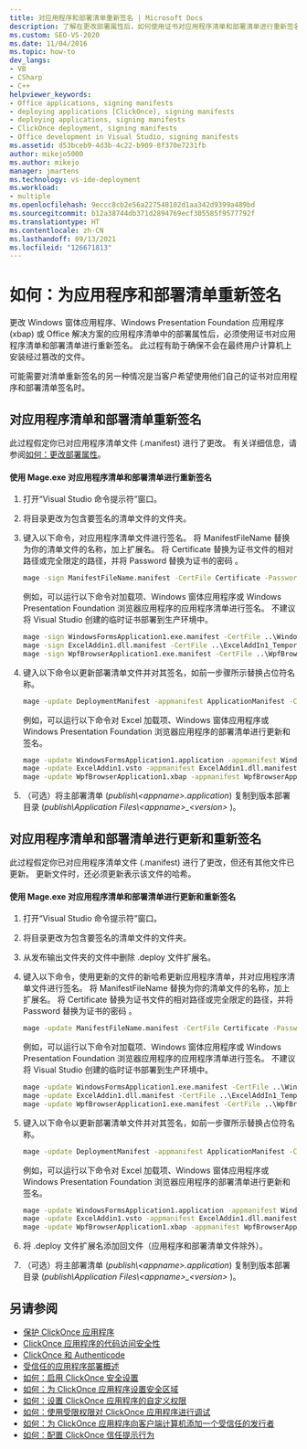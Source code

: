 ```yaml
---
title: 对应用程序和部署清单重新签名 | Microsoft Docs
description: 了解在更改部署属性后，如何使用证书对应用程序清单和部署清单进行重新签名。
ms.custom: SEO-VS-2020
ms.date: 11/04/2016
ms.topic: how-to
dev_langs:
- VB
- CSharp
- C++
helpviewer_keywords:
- Office applications, signing manifests
- deploying applications [ClickOnce], signing manifests
- deploying applications, signing manifests
- ClickOnce deployment, signing manifests
- Office development in Visual Studio, signing manifests
ms.assetid: d53bceb9-4d3b-4c22-b909-8f370e7231fb
author: mikejo5000
ms.author: mikejo
manager: jmartens
ms.technology: vs-ide-deployment
ms.workload:
- multiple
ms.openlocfilehash: 9eccc8cb2e56a227548102d1aa342d9399a489bd
ms.sourcegitcommit: b12a38744db371d2894769ecf305585f9577792f
ms.translationtype: HT
ms.contentlocale: zh-CN
ms.lasthandoff: 09/13/2021
ms.locfileid: "126671813"
---
```

# <a name="how-to-re-sign-application-and-deployment-manifests"></a>如何：为应用程序和部署清单重新签名
更改 Windows 窗体应用程序、Windows Presentation Foundation 应用程序 (xbap) 或 Office 解决方案的应用程序清单中的部署属性后，必须使用证书对应用程序清单和部署清单进行重新签名。 此过程有助于确保不会在最终用户计算机上安装经过篡改的文件。

 可能需要对清单重新签名的另一种情况是当客户希望使用他们自己的证书对应用程序和部署清单签名时。

## <a name="re-sign-the-application-and-deployment-manifests"></a>对应用程序清单和部署清单重新签名
 此过程假定你已对应用程序清单文件 (.manifest) 进行了更改。 有关详细信息，请参阅[如何：更改部署属性](/previous-versions/cc442869(v=vs.110))。

#### <a name="to-re-sign-the-application-and-deployment-manifests-with-mageexe"></a>使用 Mage.exe 对应用程序清单和部署清单进行重新签名

1. 打开“Visual Studio 命令提示符”窗口。

2. 将目录更改为包含要签名的清单文件的文件夹。

3. 键入以下命令，对应用程序清单文件进行签名。 将 ManifestFileName 替换为你的清单文件的名称，加上扩展名。 将 Certificate 替换为证书文件的相对路径或完全限定的路径，并将 Password 替换为证书的密码 。

    ```cmd
    mage -sign ManifestFileName.manifest -CertFile Certificate -Password Password
    ```

     例如，可以运行以下命令对加载项、Windows 窗体应用程序或 Windows Presentation Foundation 浏览器应用程序的应用程序清单进行签名。 不建议将 Visual Studio 创建的临时证书部署到生产环境中。

    ```cmd
    mage -sign WindowsFormsApplication1.exe.manifest -CertFile ..\WindowsFormsApplication1_TemporaryKey.pfx
    mage -sign ExcelAddin1.dll.manifest -CertFile ..\ExcelAddIn1_TemporaryKey.pfx
    mage -sign WpfBrowserApplication1.exe.manifest -CertFile ..\WpfBrowserApplication1_TemporaryKey.pfx
    ```

4. 键入以下命令以更新部署清单文件并对其签名，如前一步骤所示替换占位符名称。

    ```cmd
    mage -update DeploymentManifest -appmanifest ApplicationManifest -CertFile Certificate -Password Password
    ```

     例如，可以运行以下命令对 Excel 加载项、Windows 窗体应用程序或 Windows Presentation Foundation 浏览器应用程序的部署清单进行更新和签名。

    ```cmd
    mage -update WindowsFormsApplication1.application -appmanifest WindowsFormsApplication1.exe.manifest -CertFile ..\WindowsFormsApplication1_TemporaryKey.pfx
    mage -update ExcelAddin1.vsto -appmanifest ExcelAddin1.dll.manifest -CertFile ..\ExcelAddIn1_TemporaryKey.pfx
    mage -update WpfBrowserApplication1.xbap -appmanifest WpfBrowserApplication1.exe.manifest -CertFile ..\WpfBrowserApplication1_TemporaryKey.pfx
    ```

5. （可选）将主部署清单 (*publish\\\<appname>.application*) 复制到版本部署目录 (*publish\Application Files\\\<appname>_\<version>* )。

## <a name="update-and-re-sign-the-application-and-deployment-manifests"></a>对应用程序清单和部署清单进行更新和重新签名
 此过程假定你已对应用程序清单文件 (.manifest) 进行了更改，但还有其他文件已更新。 更新文件时，还必须更新表示该文件的哈希。

#### <a name="to-update-and-re-sign-the-application-and-deployment-manifests-with-mageexe"></a>使用 Mage.exe 对应用程序清单和部署清单进行更新和重新签名

1. 打开“Visual Studio 命令提示符”窗口。

2. 将目录更改为包含要签名的清单文件的文件夹。

3. 从发布输出文件夹的文件中删除 .deploy 文件扩展名。

4. 键入以下命令，使用更新的文件的新哈希更新应用程序清单，并对应用程序清单文件进行签名。 将 ManifestFileName 替换为你的清单文件的名称，加上扩展名。 将 Certificate 替换为证书文件的相对路径或完全限定的路径，并将 Password 替换为证书的密码 。

    ```cmd
    mage -update ManifestFileName.manifest -CertFile Certificate -Password Password
    ```

     例如，可以运行以下命令对加载项、Windows 窗体应用程序或 Windows Presentation Foundation 浏览器应用程序的应用程序清单进行签名。 不建议将 Visual Studio 创建的临时证书部署到生产环境中。

    ```cmd
    mage -update WindowsFormsApplication1.exe.manifest -CertFile ..\WindowsFormsApplication1_TemporaryKey.pfx
    mage -update ExcelAddin1.dll.manifest -CertFile ..\ExcelAddIn1_TemporaryKey.pfx
    mage -update WpfBrowserApplication1.exe.manifest -CertFile ..\WpfBrowserApplication1_TemporaryKey.pfx
    ```

5. 键入以下命令以更新部署清单文件并对其签名，如前一步骤所示替换占位符名称。

    ```cmd
    mage -update DeploymentManifest -appmanifest ApplicationManifest -CertFile Certificate -Password Password
    ```

     例如，可以运行以下命令对 Excel 加载项、Windows 窗体应用程序或 Windows Presentation Foundation 浏览器应用程序的部署清单进行更新和签名。

    ```cmd
    mage -update WindowsFormsApplication1.application -appmanifest WindowsFormsApplication1.exe.manifest -CertFile ..\WindowsFormsApplication1_TemporaryKey.pfx
    mage -update ExcelAddin1.vsto -appmanifest ExcelAddin1.dll.manifest -CertFile ..\ExcelAddIn1_TemporaryKey.pfx
    mage -update WpfBrowserApplication1.xbap -appmanifest WpfBrowserApplication1.exe.manifest -CertFile ..\WpfBrowserApplication1_TemporaryKey.pfx
    ```

6. 将 .deploy 文件扩展名添加回文件（应用程序和部署清单文件除外）。

7. （可选）将主部署清单 (*publish\\\<appname>.application*) 复制到版本部署目录 (*publish\Application Files\\\<appname>_\<version>* )。

## <a name="see-also"></a>另请参阅
- [保护 ClickOnce 应用程序](../deployment/securing-clickonce-applications.md)
- [ClickOnce 应用程序的代码访问安全性](../deployment/code-access-security-for-clickonce-applications.md)
- [ClickOnce 和 Authenticode](../deployment/clickonce-and-authenticode.md)
- [受信任的应用程序部署概述](../deployment/trusted-application-deployment-overview.md)
- [如何：启用 ClickOnce 安全设置](../deployment/how-to-enable-clickonce-security-settings.md)
- [如何：为 ClickOnce 应用程序设置安全区域](../deployment/how-to-set-a-security-zone-for-a-clickonce-application.md)
- [如何：设置 ClickOnce 应用程序的自定义权限](../deployment/how-to-set-custom-permissions-for-a-clickonce-application.md)
- [如何：使用受限权限对 ClickOnce 应用程序进行调试](securing-clickonce-applications.md)
- [如何：为 ClickOnce 应用程序向客户端计算机添加一个受信任的发行者](../deployment/how-to-add-a-trusted-publisher-to-a-client-computer-for-clickonce-applications.md)
- [如何：配置 ClickOnce 信任提示行为](../deployment/how-to-configure-the-clickonce-trust-prompt-behavior.md)